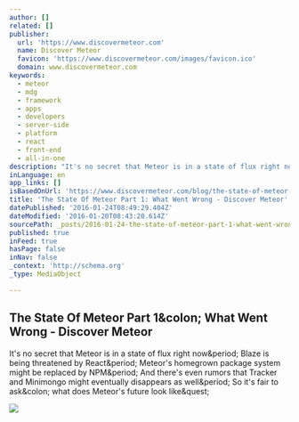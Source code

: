 ```yaml
---
author: []
related: []
publisher:
  url: 'https://www.discovermeteor.com'
  name: Discover Meteor
  favicon: 'https://www.discovermeteor.com/images/favicon.ico'
  domain: www.discovermeteor.com
keywords:
  - meteor
  - mdg
  - framework
  - apps
  - developers
  - server-side
  - platform
  - react
  - front-end
  - all-in-one
description: "It's no secret that Meteor is in a state of flux right now. Blaze is being threatened by React. Meteor's homegrown package system might be replaced by NPM. And there's even rumors that Tracker and Minimongo might eventually disappears as well. So it's fair to ask: what does Meteor's future look like?"
inLanguage: en
app_links: []
isBasedOnUrl: 'https://www.discovermeteor.com/blog/the-state-of-meteor-part-1-what-went-wrong/'
title: 'The State Of Meteor Part 1: What Went Wrong - Discover Meteor'
datePublished: '2016-01-24T08:49:29.404Z'
dateModified: '2016-01-20T08:43:20.614Z'
sourcePath: _posts/2016-01-24-the-state-of-meteor-part-1-what-went-wrong-discover-meteo.md
published: true
inFeed: true
hasPage: false
inNav: false
_context: 'http://schema.org'
_type: MediaObject

---
```

<article style=""><h1>The State Of Meteor Part 1&amp;colon; What Went Wrong - Discover Meteor</h1><p>It's no secret that Meteor is in a state of flux right now&amp;period; Blaze is being threatened by React&amp;period; Meteor's homegrown package system might be replaced by NPM&amp;period; And there's even rumors that Tracker and Minimongo might eventually disappears as well&amp;period; So it's fair to ask&amp;colon; what does Meteor's future look like&amp;quest;</p><img src="https://www.discovermeteor.com/images/blog/state-of-meteor.jpg" /></article>